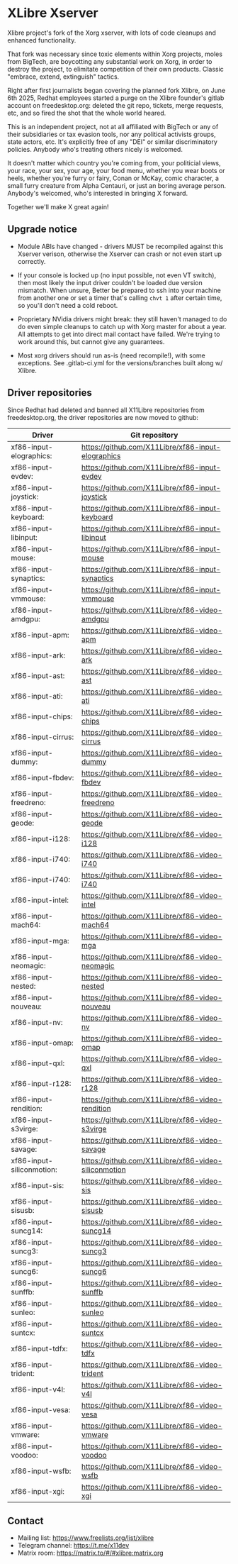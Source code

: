 XLibre Xserver
===============

Xlibre project's fork of the Xorg xserver, with lots of code cleanups
and enhanced functionality.

That fork was necessary since toxic elements within Xorg projects, moles
from BigTech, are boycotting any substantial work on Xorg, in order to
destroy the project, to elimitate competition of their own products.
Classic "embrace, extend, extinguish" tactics.

Right after first journalists began covering the planned fork Xlibre,
on June 6th 2025, Redhat employees started a purge on the Xlibre founder's
gitlab account on freedesktop.org: deleted the git repo, tickets, merge
requests, etc, and so fired the shot that the whole world heared.

This is an independent project, not at all affiliated with BigTech or any
of their subsidiaries or tax evasion tools, nor any political activists
groups, state actors, etc. It's explicitly free of any "DEI" or similar
discriminatory policies. Anybody who's treating others nicely is welcomed.

It doesn't matter which country you're coming from, your politicial views,
your race, your sex, your age, your food menu, whether you wear boots or
heels, whether you're furry or fairy, Conan or McKay, comic character, a
small furry creature from Alpha Centauri, or just an boring average person.
Anybody's welcomed, who's interested  in bringing X forward.

Together we'll make X great again!

Upgrade notice
--------------

* Module ABIs have changed - drivers MUST be recompiled against this Xserver
  verison, otherwise the Xserver can crash or not even start up correctly.

* If your console is locked up (no input possible, not even VT switch), then
  most likely the input driver couldn't be loaded due version mismatch.
  When unsure, Better be prepared to ssh into your machine from another one
  or set a timer that's calling `chvt 1` after certain time, so you'll don't
  need a cold reboot.

* Proprietary NVidia drivers might break: they still haven't managed to do
  do even simple cleanups to catch up with Xorg master for about a year.
  All attempts to get into direct mail contact have failed. We're trying to
  work around this, but cannot give any guarantees.

* Most xorg drivers should run as-is (need recompile!), with some exceptions.
  See .gitlab-ci.yml for the versions/branches built along w/ Xlibre.


Driver repositories
-------------------

Since Redhat had deleted and banned all X11Libre repositories from freedesktop.org,
the driver repositories are now moved to github:

| Driver | Git repository |
| --- | --- |
| xf86-input-elographics:   | https://github.com/X11Libre/xf86-input-elographics    |
| xf86-input-evdev:         | https://github.com/X11Libre/xf86-input-evdev          |
| xf86-input-joystick:      | https://github.com/X11Libre/xf86-input-joystick       |
| xf86-input-keyboard:      | https://github.com/X11Libre/xf86-input-keyboard       |
| xf86-input-libinput:      | https://github.com/X11Libre/xf86-input-libinput       |
| xf86-input-mouse:         | https://github.com/X11Libre/xf86-input-mouse          |
| xf86-input-synaptics:     | https://github.com/X11Libre/xf86-input-synaptics      |
| xf86-input-vmmouse:       | https://github.com/X11Libre/xf86-input-vmmouse        |
| xf86-input-amdgpu:        | https://github.com/X11Libre/xf86-video-amdgpu         |
| xf86-input-apm:           | https://github.com/X11Libre/xf86-video-apm            |
| xf86-input-ark:           | https://github.com/X11Libre/xf86-video-ark            |
| xf86-input-ast:           | https://github.com/X11Libre/xf86-video-ast            |
| xf86-input-ati:           | https://github.com/X11Libre/xf86-video-ati            |
| xf86-input-chips:         | https://github.com/X11Libre/xf86-video-chips          |
| xf86-input-cirrus:        | https://github.com/X11Libre/xf86-video-cirrus         |
| xf86-input-dummy:         | https://github.com/X11Libre/xf86-video-dummy          |
| xf86-input-fbdev:         | https://github.com/X11Libre/xf86-video-fbdev          |
| xf86-input-freedreno:     | https://github.com/X11Libre/xf86-video-freedreno      |
| xf86-input-geode:         | https://github.com/X11Libre/xf86-video-geode          |
| xf86-input-i128:          | https://github.com/X11Libre/xf86-video-i128           |
| xf86-input-i740:          | https://github.com/X11Libre/xf86-video-i740           |
| xf86-input-i740:          | https://github.com/X11Libre/xf86-video-i740           |
| xf86-input-intel:         | https://github.com/X11Libre/xf86-video-intel          |
| xf86-input-mach64:        | https://github.com/X11Libre/xf86-video-mach64         |
| xf86-input-mga:           | https://github.com/X11Libre/xf86-video-mga            |
| xf86-input-neomagic:      | https://github.com/X11Libre/xf86-video-neomagic       |
| xf86-input-nested:        | https://github.com/X11Libre/xf86-video-nested         |
| xf86-input-nouveau:       | https://github.com/X11Libre/xf86-video-nouveau        |
| xf86-input-nv:            | https://github.com/X11Libre/xf86-video-nv             |
| xf86-input-omap:          | https://github.com/X11Libre/xf86-video-omap           |
| xf86-input-qxl:           | https://github.com/X11Libre/xf86-video-qxl            |
| xf86-input-r128:          | https://github.com/X11Libre/xf86-video-r128           |
| xf86-input-rendition:     | https://github.com/X11Libre/xf86-video-rendition      |
| xf86-input-s3virge:       | https://github.com/X11Libre/xf86-video-s3virge        |
| xf86-input-savage:        | https://github.com/X11Libre/xf86-video-savage         |
| xf86-input-siliconmotion: | https://github.com/X11Libre/xf86-video-siliconmotion  |
| xf86-input-sis:           | https://github.com/X11Libre/xf86-video-sis            |
| xf86-input-sisusb:        | https://github.com/X11Libre/xf86-video-sisusb         |
| xf86-input-suncg14:       | https://github.com/X11Libre/xf86-video-suncg14        |
| xf86-input-suncg3:        | https://github.com/X11Libre/xf86-video-suncg3         |
| xf86-input-suncg6:        | https://github.com/X11Libre/xf86-video-suncg6         |
| xf86-input-sunffb:        | https://github.com/X11Libre/xf86-video-sunffb         |
| xf86-input-sunleo:        | https://github.com/X11Libre/xf86-video-sunleo         |
| xf86-input-suntcx:        | https://github.com/X11Libre/xf86-video-suntcx         |
| xf86-input-tdfx:          | https://github.com/X11Libre/xf86-video-tdfx           |
| xf86-input-trident:       | https://github.com/X11Libre/xf86-video-trident        |
| xf86-input-v4l:           | https://github.com/X11Libre/xf86-video-v4l            |
| xf86-input-vesa:          | https://github.com/X11Libre/xf86-video-vesa           |
| xf86-input-vmware:        | https://github.com/X11Libre/xf86-video-vmware         |
| xf86-input-voodoo:        | https://github.com/X11Libre/xf86-video-voodoo         |
| xf86-input-wsfb:          | https://github.com/X11Libre/xf86-video-wsfb           |
| xf86-input-xgi:           | https://github.com/X11Libre/xf86-video-xgi            |


Contact
-------

* Mailing list: https://www.freelists.org/list/xlibre
* Telegram channel: https://t.me/x11dev
* Matrix room: https://matrix.to/#/#xlibre:matrix.org
